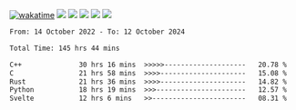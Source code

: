 [![wakatime](https://wakatime.com/badge/user/368879df-dc38-4b1a-86c4-8a2054a0e074.svg)](https://wakatime.com/@368879df-dc38-4b1a-86c4-8a2054a0e074)
<img src="https://img.shields.io/badge/Windows-0078D6?style=flat&logo=Windows&logoColor=white">
<img src="https://img.shields.io/badge/IntelliJ_IDEA-000000.svg?style=flat&logo=IntelliJ-IDEA&logoColor=white">
<img src="https://img.shields.io/badge/CLion-000000.svg?style=flat&logo=CLion&logoColor=white">
<img src="https://img.shields.io/badge/Visual_Studio_Code-007ACC?style=flat&logo=Visual-Studio-Code&logoColor=white">
<img src="https://img.shields.io/badge/Discord-5865F2?label=kano42&style=flat&logo=discord&logoColor=white">
<br>


<!--START_SECTION:waka-->

```txt
From: 14 October 2022 - To: 12 October 2024

Total Time: 145 hrs 44 mins

C++              30 hrs 16 mins  >>>>>--------------------   20.78 %
C                21 hrs 58 mins  >>>>---------------------   15.08 %
Rust             21 hrs 36 mins  >>>>---------------------   14.82 %
Python           18 hrs 19 mins  >>>----------------------   12.57 %
Svelte           12 hrs 6 mins   >>-----------------------   08.31 %
```

<!--END_SECTION:waka-->
